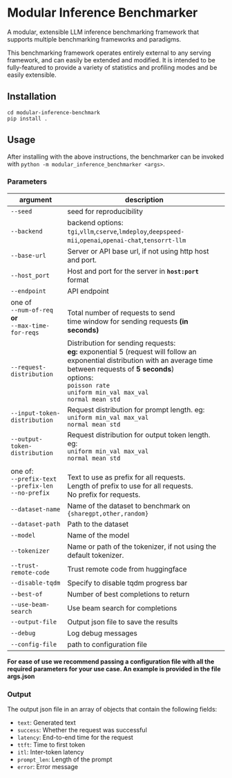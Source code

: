 # Modular Inference Benchmarker
A modular, extensible LLM inference benchmarking framework that supports multiple benchmarking frameworks and paradigms.

This benchmarking framework operates entirely external to any serving framework, and can easily be extended and modified. It is intended to be fully-featured to provide a variety of statistics and profiling modes and be easily extensible.

## Installation
```
cd modular-inference-benchmark
pip install .
```

## Usage
After installing with the above instructions, the benchmarker can be invoked with `python -m modular_inference_benchmarker <args>`.

### Parameters
| argument | description |
| --- | --- |
| `--seed` |seed for reproducibility |
| `--backend` | backend options: `tgi`,`vllm`,`cserve`,`lmdeploy`,`deepspeed-mii`,`openai`,`openai-chat`,`tensorrt-llm` |
| `--base-url` | Server or API base url, if not using http host and port. |
| `--host_port` | Host and port for the server in **`host:port`** format |
| `--endpoint` | API endpoint |
| one of <br> `--num-of-req` **or** <br> `--max-time-for-reqs` | <br> Total number of requests to send <br> time window for sending requests **(in seconds)**|
| `--request-distribution` | Distribution for sending requests: <br> **eg:** exponential 5 (request will follow an exponential distribution with an average time between requests of **5 seconds**) <br> options: <br> `poisson rate` <br> `uniform min_val max_val` <br> `normal mean std` | 
| `--input-token-distribution` | Request distribution for prompt length. eg: <br> `uniform min_val max_val` <br> `normal mean std` |
| `--output-token-distribution` | Request distribution for output token length. eg: <br> `uniform min_val max_val` <br> `normal mean std` |
| one of:<br>`--prefix-text`<br>`--prefix-len`<br>`--no-prefix` | <br> Text to use as prefix for all requests. <br> Length of prefix to use for all requests. <br> No prefix for requests. |
| `--dataset-name` | Name of the dataset to benchmark on <br> `{sharegpt,other,random}` |
| `--dataset-path` | Path to the dataset |
| `--model` | Name of the model |
| `--tokenizer` | Name or path of the tokenizer, if not using the default tokenizer.
| `--trust-remote-code` | Trust remote code from huggingface |
| `--disable-tqdm` | Specify to disable tqdm progress bar |
| `--best-of` | Number of best completions to return |
| `--use-beam-search` | Use beam search for completions |
| `--output-file` | Output json file to save the results |
| `--debug` | Log debug messages |
| `--config-file` | path to configuration file

**For ease of use we recommend passing a configuration file with all the required parameters for your use case. An example is provided in the file args.json**

### Output
The output json file in an array of objects that contain the following fields:<br>
* `text`: Generated text
* `success`: Whether the request was successful
* `latency`: End-to-end time for the request
* `ttft`: Time to first token
* `itl`: Inter-token latency
* `prompt_len`: Length of the prompt
* `error`: Error message